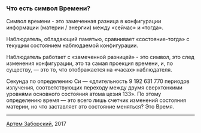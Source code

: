 ### Что есть символ Времени?   

Символ времени - это замеченная разница в конфигурации информации (материи / энергии) между «сейчас» и «тогда».  

Наблюдатель, обладающий памятью, сравнивает «состояние-тогда» с текущим состоянием наблюдаемой конфигурации.  

Наблюдатель работает с «замеченной разницей» - это символ, это след изменения конфигурации, это та самая проекция времени, и, по существу,  — это то, что отображается на «часах» наблюдателя.

Секунда по определению Си — «длительность 9 192 631 770 периодов излучения, соответствующих переходу между двумя сверхтонкими уровнями основного состояния атома цезия 133». По этому определению время — это всего лишь счетчик изменений состояния материи, но что заставляет это состояние меняться? Это Время. 

  
    
___
[Артем Заборский](http://www.zaborskiy.org/), 2017
